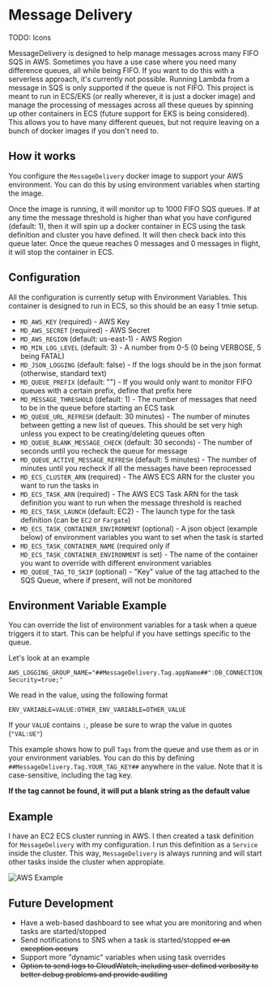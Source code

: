 # Message Delivery

TODO: Icons

MessageDelivery is designed to help manage messages across many FIFO SQS in AWS.  Sometimes you have a use case where you need many difference queues, all while being FIFO.  If you want to do this with a serverless approach, it's currently not possible.  Running Lambda from a message in SQS is only supported if the queue is not FIFO.  This project is meant to run in ECS/EKS (or really wherever, it is just a docker image) and manage the processing of messages across all these queues by spinning up other containers in ECS (future support for EKS is being considered).  This allows you to have many different queues, but not require leaving on a bunch of docker images if you don't need to.

## How it works
You configure the `MessageDelivery` docker image to support your AWS environment.  You can do this by using environment variables when starting the image.

Once the image is running, it will monitor up to 1000 FIFO SQS queues.  If at any time the message threshold is higher than what you have configured (default: 1), then it will spin up a docker container in ECS using the task definition and cluster you have defined.  It will then check back into this queue later.  Once the queue reaches 0 messages and 0 messages in flight, it will stop the container in ECS.

## Configuration
All the configuration is currently setup with Environment Variables.  This container is designed to run in ECS, so this should be an easy 1 tmie setup.

 - `MD_AWS_KEY` (required) - AWS Key
 - `MD_AWS_SECRET` (required) - AWS Secret
 - `MD_AWS_REGION` (default: us-east-1) - AWS Region
 - `MD_MIN_LOG_LEVEL` (default: 3) - A number from 0-5 (0 being VERBOSE, 5 being FATAL)
 - `MD_JSON_LOGGING` (default: false) - If the logs should be in the json format (otherwise, standard text)
 - `MD_QUEUE_PREFIX` (default: "") - If you would only want to monitor FIFO queues with a certain prefix, define that prefix here
 - `MD_MESSAGE_THRESHOLD` (default: 1) - The number of messages that need to be in the queue before starting an ECS task
 - `MD_QUEUE_URL_REFRESH` (default: 30 minutes) - The number of minutes between getting a new list of queues.  This should be set very high unless you expect to be creating/deleting queues often
 - `MD_QUEUE_BLANK_MESSAGE_CHECK` (default: 30 seconds) - The number of seconds until you recheck the queue for message
 - `MD_QUEUE_ACTIVE_MESSAGE_REFRESH` (default: 5 minutes) - The number of minutes until you recheck if all the messages have been reprocessed
 - `MD_ECS_CLUSTER_ARN` (required) - The AWS ECS ARN for the cluster you want to run the tasks in
 - `MD_ECS_TASK_ARN` (required) - The AWS ECS Task ARN for the task definition you want to run when the message threshold is reached
 - `MD_ECS_TASK_LAUNCH` (default: EC2) - The launch type for the task definition (can be `EC2` or `Fargate`)
 - `MD_ECS_TASK_CONTAINER_ENVIRONMENT` (optional) - A json object (example below) of environment variables you want to set when the task is started
 - `MD_ECS_TASK_CONTAINER_NAME` (required only if `MD_ECS_TASK_CONTAINER_ENVIRONMENT` is set) - The name of the container you want to override with different environment variables 
 - `MD_QUEUE_TAG_TO_SKIP` (optional) - "Key" value of the tag attached to the SQS Queue, where if present, will not be monitored

## Environment Variable Example
You can override the list of environment variables for a task when a queue triggers it to start.  This can be helpful if you have settings specific to the queue.

Let's look at an example

```
AWS_LOGGING_GROUP_NAME="##MessageDelivery.Tag.appName##":DB_CONNECTION_STRING="Server=127.0.0.1;Database=##MessageDelivery.Tag.dbName##;Integrated Security=true;"
```

We read in the value, using the following format

`ENV_VARIABLE=VALUE:OTHER_ENV_VARIABLE=OTHER_VALUE`

If your `VALUE` contains `:`, please be sure to wrap the value in quotes (`"VAL:UE"`)

This example shows how to pull `Tags` from the queue and use them as or in your environment variables.  You can do this by defining `##MessageDelivery.Tag.YOUR_TAG_KEY##` anywhere in the value.  Note that it is case-sensitive, including the tag key.

**If the tag cannot be found, it will put a blank string as the default value**

## Example
I have an EC2 ECS cluster running in AWS.  I then created a task definition for `MessageDelivery` with my configuration.  I run this definition as a `Service` inside the cluster.  This way, `MessageDelivery` is always running and will start other tasks inside the cluster when appropiate.

![AWS Example](example.gif)

## Future Development
 - Have a web-based dashboard to see what you are monitoring and when tasks are started/stopped
 - Send notifications to SNS when a task is started/stopped ~~or an exception occurs~~
 - Support more "dynamic" variables when using task overrides
 - ~~Option to send logs to CloudWatch, including user-defined verbosity to better debug problems and provide auditing~~
